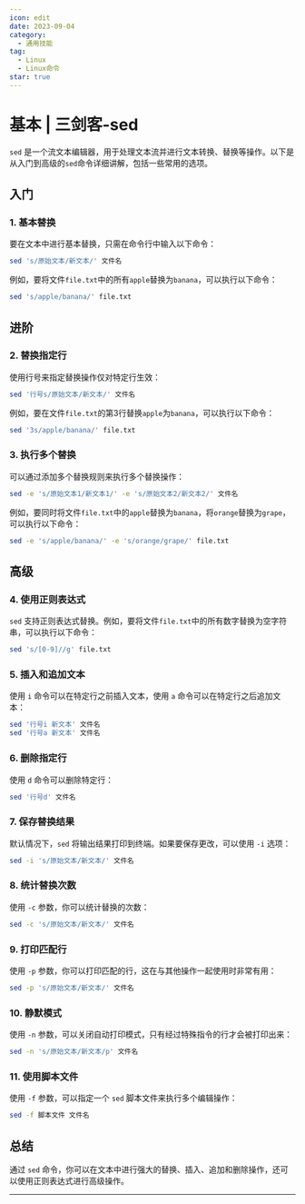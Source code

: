 ```yaml
---
icon: edit
date: 2023-09-04
category:
  - 通用技能
tag:
  - Linux
  - Linux命令
star: true
---
```


# 基本 | 三剑客-sed

`sed` 是一个流文本编辑器，用于处理文本流并进行文本转换、替换等操作。以下是从入门到高级的`sed`命令详细讲解，包括一些常用的选项。

## 入门

### 1. 基本替换

要在文本中进行基本替换，只需在命令行中输入以下命令：

```bash
sed 's/原始文本/新文本/' 文件名
```

例如，要将文件`file.txt`中的所有`apple`替换为`banana`，可以执行以下命令：

```bash
sed 's/apple/banana/' file.txt
```

## 进阶

### 2. 替换指定行

使用行号来指定替换操作仅对特定行生效：

```bash
sed '行号s/原始文本/新文本/' 文件名
```

例如，要在文件`file.txt`的第3行替换`apple`为`banana`，可以执行以下命令：

```bash
sed '3s/apple/banana/' file.txt
```

### 3. 执行多个替换

可以通过添加多个替换规则来执行多个替换操作：

```bash
sed -e 's/原始文本1/新文本1/' -e 's/原始文本2/新文本2/' 文件名
```

例如，要同时将文件`file.txt`中的`apple`替换为`banana`，将`orange`替换为`grape`，可以执行以下命令：

```bash
sed -e 's/apple/banana/' -e 's/orange/grape/' file.txt
```

## 高级

### 4. 使用正则表达式

`sed` 支持正则表达式替换。例如，要将文件`file.txt`中的所有数字替换为空字符串，可以执行以下命令：

```bash
sed 's/[0-9]//g' file.txt
```

### 5. 插入和追加文本

使用 `i` 命令可以在特定行之前插入文本，使用 `a` 命令可以在特定行之后追加文本：

```bash
sed '行号i 新文本' 文件名
sed '行号a 新文本' 文件名
```

### 6. 删除指定行

使用 `d` 命令可以删除特定行：

```bash
sed '行号d' 文件名
```

### 7. 保存替换结果

默认情况下，`sed` 将输出结果打印到终端。如果要保存更改，可以使用 `-i` 选项：

```bash
sed -i 's/原始文本/新文本/' 文件名
```

### 8. 统计替换次数

使用 `-c` 参数，你可以统计替换的次数：

```bash
sed -c 's/原始文本/新文本/' 文件名
```

### 9. 打印匹配行

使用 `-p` 参数，你可以打印匹配的行，这在与其他操作一起使用时非常有用：

```bash
sed -p 's/原始文本/新文本/' 文件名
```

### 10. 静默模式

使用 `-n` 参数，可以关闭自动打印模式，只有经过特殊指令的行才会被打印出来：

```bash
sed -n 's/原始文本/新文本/p' 文件名
```

### 11. 使用脚本文件

使用 `-f` 参数，可以指定一个 `sed` 脚本文件来执行多个编辑操作：

```bash
sed -f 脚本文件 文件名
```

## 总结

通过 `sed` 命令，你可以在文本中进行强大的替换、插入、追加和删除操作，还可以使用正则表达式进行高级操作。

---
